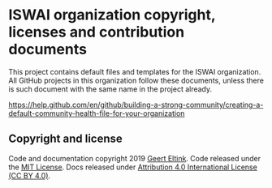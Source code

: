 # ISWAI organization copyright, licenses and contribution documents

This project contains default files and templates for the ISWAI organization. All GitHub projects in this organization follow these documents, unless there is such document with the same name in the project already.

https://help.github.com/en/github/building-a-strong-community/creating-a-default-community-health-file-for-your-organization

## Copyright and license

Code and documentation copyright 2019 [Geert Eltink](https://www.elt.ink/). 
Code released under the [MIT License](https://github.com/iswai/devops/blob/master/LICENSE.md).
Docs released under [Attribution 4.0 International License (CC BY 4.0)](https://creativecommons.org/licenses/by/4.0/).
